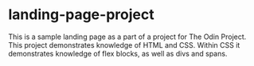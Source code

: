 # landing-page-project
This is a sample landing page as a part of a project for The Odin Project. This project demonstrates knowledge of HTML and CSS. Within CSS it demonstrates knowledge of flex blocks, as well as divs and spans.

